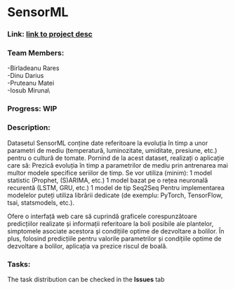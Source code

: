 # SensorML

### Link: [link to project desc](https://docs.google.com/document/d/16F6lZPURgEj36HYWYuvsnu5IIDpZDNnRAMI9-kE2Pjw/edit)

### Team Members:
-Birladeanu Rares\
-Dinu Darius\
-Pruteanu Matei\
-Iosub Miruna\

### Progress: WIP

### Description:
Datasetul SensorML conține date referitoare la evoluția în timp a unor parametri de mediu (temperatură, luminozitate, umiditate, presiune, etc.) pentru o cultură de tomate. Pornind de la acest dataset, realizați o aplicație care să: 
Prezică evoluția în timp a parametrilor de mediu prin antrenarea mai multor modele specifice seriilor de timp. Se vor utiliza (minim):
1 model statistic (Prophet, (S)ARIMA, etc.)
1 model bazat pe o rețea neuronală recurentă (LSTM, GRU, etc.)
1 model de tip Seq2Seq 
Pentru implementarea modelelor puteți utiliza librării dedicate (de exemplu: PyTorch, TensorFlow,  tsai, statsmodels, etc.).

Ofere o interfață web care să cuprindă graficele corespunzătoare predicțiilor realizate și informații referitoare la boli posibile ale plantelor, simptomele asociate acestora și condițiile optime de dezvoltare a bolilor. În plus, folosind predicțiile pentru valorile parametrilor și condițiile optime de dezvoltare a bolilor, aplicația va prezice riscul de boală. 


### Tasks: 
The task distribution can be checked in the <b>Issues</b> tab